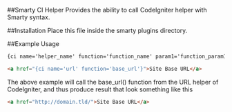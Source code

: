 ##Smarty CI Helper
Provides the ability to call CodeIgniter helper with Smarty syntax. 

##Installation
Place this file inside the smarty plugins directory.

##Example Usage
```html
{ci name='helper_name' function='function_name' param1='function_param1' param2='function_param2'}
```

```html
<a href="{ci name='url' function='base_url'}">Site Base URL</a>
```
The above example will call the base_url() function from the URL helper of CodeIgniter, and thus produce result that look something like this

```html
<a href="http://domain.tld/">Site Base URL</a>
```
